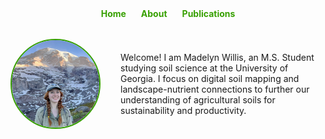 <!-- Navigation bar -->
<nav style="display:flex; gap:1.5rem; justify-content:center; margin-bottom: 2rem;">
  <a href="/" style="text-decoration:none; color:#37a000; font-weight:bold;">Home</a>
  <a href="/about" style="text-decoration:none; color:#37a000; font-weight:bold;">About</a>
  <a href="/publications" style="text-decoration:none; color:#37a000; font-weight:bold;">Publications</a>
</nav>

<div style="display: flex; align-items: center; gap: 2rem;">
  <img src="images/profile.jpeg" alt="Madelyn Willis" style="width:140px; height:140px; object-fit:cover; border-radius:50%; border:2px solid #37a000;">
  <div>
    <p>
      Welcome! I am Madelyn Willis, an M.S. Student studying soil science at the University of Georgia. I focus on digital soil mapping and landscape-nutrient connections to further our understanding of agricultural soils for sustainability and productivity.
    </p>
  </div>
</div>
